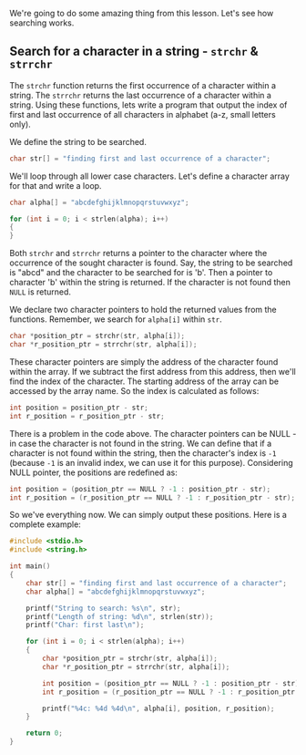 We're going to do some amazing thing from this lesson. Let's see how searching works.

## Search for a character in a string - `strchr` & `strrchr`

The `strchr` function returns the first occurrence of a character within a string. The `strrchr` returns the last occurrence of a character within a string. Using these functions, lets write a program that output the index of first and last occurrence of all characters in alphabet (a-z, small letters only).

We define the string to be searched.

```C
char str[] = "finding first and last occurrence of a character";
```

We'll loop through all lower case characters. Let's define a character array for that and write a loop.

```C
char alpha[] = "abcdefghijklmnopqrstuvwxyz";

for (int i = 0; i < strlen(alpha); i++)
{
}
```

Both `strchr` and `strrchr` returns a pointer to the character where the occurrence of the sought character is found. Say, the string to be searched is "abcd" and the character to be searched for is 'b'. Then a pointer to character 'b' within the string is returned. If the character is not found then `NULL` is returned.

We declare two character pointers to hold the returned values from the functions. Remember, we search for `alpha[i]` within `str`.

```C
char *position_ptr = strchr(str, alpha[i]);
char *r_position_ptr = strrchr(str, alpha[i]);
```

These character pointers are simply the address of the character found within the array. If we subtract the first address from this address, then we'll find the index of the character. The starting address of the array can be accessed by the array name. So the index is calculated as follows:

```C
int position = position_ptr - str;
int r_position = r_position_ptr - str;
```

There is a problem in the code above. The character pointers can be NULL - in case the character is not found in the string. We can define that if a character is not found within the string, then the character's index is `-1` (because `-1` is an invalid index, we can use it for this purpose). Considering NULL pointer, the positions are redefined as:

```C
int position = (position_ptr == NULL ? -1 : position_ptr - str);
int r_position = (r_position_ptr == NULL ? -1 : r_position_ptr - str);
```

So we've everything now. We can simply output these positions. Here is a complete example:

```C runnable
#include <stdio.h>
#include <string.h>

int main()
{
	char str[] = "finding first and last occurrence of a character";
	char alpha[] = "abcdefghijklmnopqrstuvwxyz";

	printf("String to search: %s\n", str);
	printf("Length of string: %d\n", strlen(str));
	printf("Char: first last\n");

	for (int i = 0; i < strlen(alpha); i++)
	{
		char *position_ptr = strchr(str, alpha[i]);
		char *r_position_ptr = strrchr(str, alpha[i]);

		int position = (position_ptr == NULL ? -1 : position_ptr - str);
		int r_position = (r_position_ptr == NULL ? -1 : r_position_ptr - str);

		printf("%4c: %4d %4d\n", alpha[i], position, r_position);
	}

	return 0;
}

```
